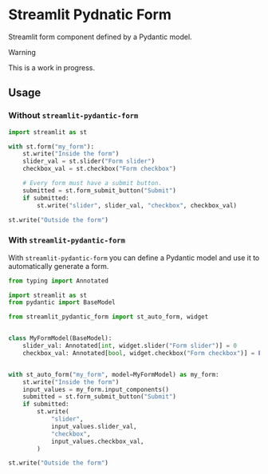 # Streamlit Pydnatic Form

Streamlit form component defined by a Pydantic model.

> [!WARNING]
> This is a work in progress.

## Usage

### Without `streamlit-pydantic-form`

```python
import streamlit as st

with st.form("my_form"):
    st.write("Inside the form")
    slider_val = st.slider("Form slider")
    checkbox_val = st.checkbox("Form checkbox")

    # Every form must have a submit button.
    submitted = st.form_submit_button("Submit")
    if submitted:
        st.write("slider", slider_val, "checkbox", checkbox_val)

st.write("Outside the form")
```

### With `streamlit-pydantic-form`

With `streamlit-pydantic-form` you can define a Pydantic model and use it to automatically generate a form.

```python
from typing import Annotated

import streamlit as st
from pydantic import BaseModel

from streamlit_pydantic_form import st_auto_form, widget


class MyFormModel(BaseModel):
    slider_val: Annotated[int, widget.slider("Form slider")] = 0
    checkbox_val: Annotated[bool, widget.checkbox("Form checkbox")] = False


with st_auto_form("my_form", model=MyFormModel) as my_form:
    st.write("Inside the form")
    input_values = my_form.input_components()
    submitted = st.form_submit_button("Submit")
    if submitted:
        st.write(
            "slider",
            input_values.slider_val,
            "checkbox",
            input_values.checkbox_val,
        )

st.write("Outside the form")

```
